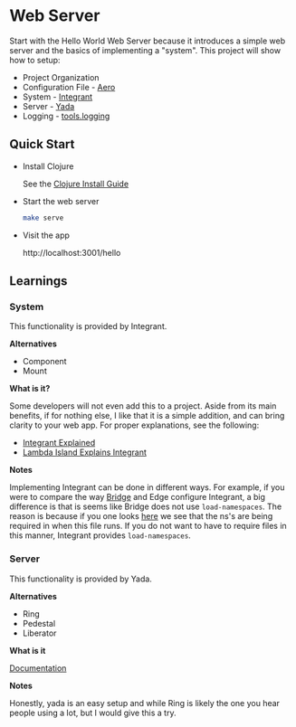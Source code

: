 # Web Server

Start with the Hello World Web Server because it introduces a simple web server and the basics of implementing a "system". This project will show how to setup:

* Project Organization
* Configuration File - [Aero](https://github.com/juxt/aero)
* System - [Integrant](https://github.com/weavejester/integrant)
* Server - [Yada](https://github.com/juxt/yada)
* Logging - [tools.logging](https://github.com/clojure/tools.logging)

## Quick Start

* Install Clojure

  See the [Clojure Install Guide](https://clojure.org/guides/getting_started)

* Start the web server

  ```bash
  make serve
  ```

* Visit the app

  http://localhost:3001/hello

## Learnings

### System

This functionality is provided by Integrant.

**Alternatives**

* Component
* Mount

**What is it?**

Some developers will not even add this to a project. Aside from its main benefits, if for nothing else, I like that it is a simple addition, and can bring clarity to your web app. For proper explanations, see the following:

* [Integrant Explained](https://skillsmatter.com/skillscasts/9820-enter-integrant-a-micro-framework-for-data-driven-architecture-with-james-reeves)
* [Lambda Island Explains Integrant](https://lambdaisland.com/episodes/integrant)

**Notes**

Implementing Integrant can be done in different ways. For example, if you were to compare the way [Bridge](https://github.com/robert-stuttaford/bridge) and Edge configure Integrant, a big difference is that is seems like Bridge does not use `load-namespaces`. The reason is because if you one looks [here](https://github.com/robert-stuttaford/bridge/blob/master/src/bridge/service.clj#L23) we see that the ns's are being required in when this file runs. If you do not want to have to require files in this manner, Integrant provides `load-namespaces`.

### Server

This functionality is provided by Yada.

**Alternatives**

* Ring
* Pedestal
* Liberator

**What is it**

[Documentation](https://juxt.pro/yada/manual/index.html#the-simple-way-construct-your-own)

**Notes**

Honestly, yada is an easy setup and while Ring is likely the one you hear people using a lot, but I would give this a try.
